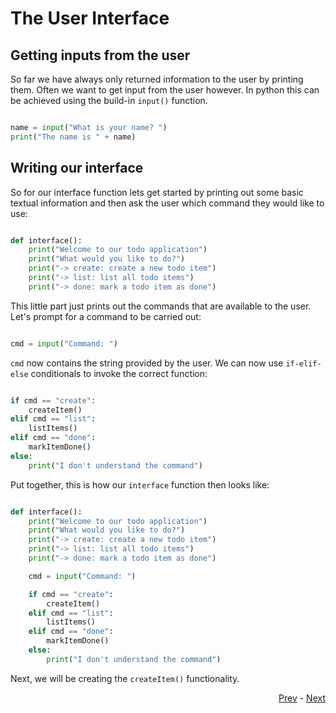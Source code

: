 # The User Interface

## Getting inputs from the user

So far we have always only returned information to the user by printing them. Often we want to get input
from the user however. In python this can be achieved using the build-in `input()` function. 

```python

name = input("What is your name? ")
print("The name is " + name)
```

## Writing our interface

So for our interface function lets get started by printing out some basic textual information and then 
ask the user which command they would like to use:

```python

def interface():
    print("Welcome to our todo application")
    print("What would you like to do?")
    print("-> create: create a new todo item")
    print("-> list: list all todo items")
    print("-> done: mark a todo item as done")
```

This little part just prints out the commands that are available to the user. Let's prompt for a command to be carried out:

```python

cmd = input("Command: ")
```

`cmd` now contains the string provided by the user. We can now use `if-elif-else` conditionals to invoke the correct function:

```python

if cmd == "create":
    createItem()
elif cmd == "list":
    listItems()
elif cmd == "done":
    markItemDone()
else:
    print("I don't understand the command")
```

Put together, this is how our `interface` function then looks like:

```python

def interface():
    print("Welcome to our todo application")
    print("What would you like to do?")
    print("-> create: create a new todo item")
    print("-> list: list all todo items")
    print("-> done: mark a todo item as done")

    cmd = input("Command: ")

    if cmd == "create":
        createItem()
    elif cmd == "list":
        listItems()
    elif cmd == "done":
        markItemDone()
    else:
        print("I don't understand the command")
```

Next, we will be creating the `createItem()` functionality.

<div align="right">
   
   [Prev](structure.md) - [Next](create.md)
</div>